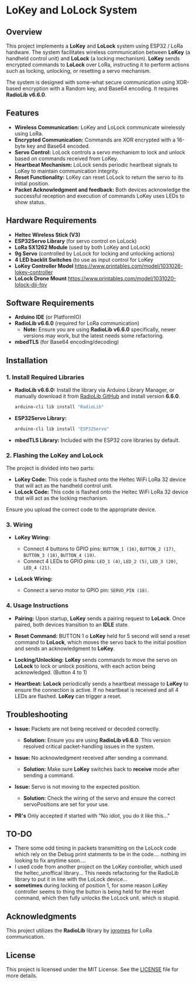 # LoKey and LoLock System

## Overview

This project implements a **LoKey** and **LoLock** system using ESP32 / LoRa hardware. The system facilitates wireless communication between **LoKey** (a handheld control unit) and **LoLock** (a locking mechanism). **LoKey** sends encrypted commands to **LoLock** over LoRa, instructing it to perform actions such as locking, unlocking, or resetting a servo mechanism.

The system is designed with some-what secure communication using XOR-based encryption with a Random key, and Base64 encoding. 
It requires **RadioLib v6.6.0**.

## Features

- **Wireless Communication:** LoKey and LoLock communicate wirelessly using LoRa.
- **Encrypted Communication:** Commands are XOR encrypted with a 16-byte key and Base64 encoded.
- **Servo Control:** LoLock controls a servo mechanism to lock and unlock based on commands received from LoKey.
- **Heartbeat Mechanism:** LoLock sends periodic heartbeat signals to LoKey to maintain communication integrity.
- **Reset Functionality:** LoKey can reset LoLock to return the servo to its initial position.
- **Packet Acknowledgment and feedback:** Both devices acknowledge the successful reception and execution of commands LoKey uses LEDs to show status.

## Hardware Requirements

- **Heltec Wireless Stick (V3)**
- **ESP32Servo Library** (for servo control on LoLock)
- **LoRa SX1262 Module** (used by both LoKey and LoLock)
- **9g Servo** (controlled by LoLock for locking and unlocking actions)
- **4 LED backlit Switches** (to use as input control for LoKey
- **LoKey Controller Model** https://www.printables.com/model/1031026-lokey-controller
- **LoLock Drone Mount** https://www.printables.com/model/1031020-lolock-dji-fpv

## Software Requirements

- **Arduino IDE** (or PlatformIO)
- **RadioLib v6.6.0** (required for LoRa communication)
  - **Note:** Ensure you are using **RadioLib v6.6.0** specifically, newer versions may work, but the latest needs some refactoring.
- **mbedTLS** (for Base64 encoding/decoding)

## Installation

### 1. Install Required Libraries

- **RadioLib v6.6.0:**
  Install the library via Arduino Library Manager, or manually download it from [RadioLib GitHub](https://github.com/jgromes/RadioLib) and install version **6.6.0**.

  ```bash
  arduino-cli lib install "RadioLib"
  ```

- **ESP32Servo Library:**

  ```bash
  arduino-cli lib install "ESP32Servo"
  ```

- **mbedTLS Library:** Included with the ESP32 core libraries by default.

### 2. Flashing the LoKey and LoLock

The project is divided into two parts:
- **LoKey Code:** This code is flashed onto the Heltec WiFi LoRa 32 device that will act as the handheld control unit.
- **LoLock Code:** This code is flashed onto the Heltec WiFi LoRa 32 device that will act as the locking mechanism.

Ensure you upload the correct code to the appropriate device.

### 3. Wiring

- **LoKey Wiring:**
  - Connect 4 buttons to GPIO pins: `BUTTON_1 (16)`, `BUTTON_2 (17)`, `BUTTON_3 (18)`, `BUTTON_4 (19)`.
  - Connect 4 LEDs to GPIO pins: `LED_1 (4)`, `LED_2 (5)`, `LED_3 (20)`, `LED_4 (21)`.

- **LoLock Wiring:**
  - Connect a servo motor to GPIO pin: `SERVO_PIN (18)`.

### 4. Usage Instructions

- **Pairing:**
  Upon startup, **LoKey** sends a pairing request to **LoLock**. Once paired, both devices transition to an **IDLE** state.

- **Reset Command:**
  BUTTON 1 o **LoKey** held for 5 second will send a reset command to **LoLock**, which moves the servo back to the initial position and sends an acknowledgment to **LoKey**.

- **Locking/Unlocking:**
  **LoKey** sends commands to move the servo on **LoLock** to lock or unlock positions, with each action being acknowledged. (Button 4 to 1)

- **Heartbeat:**
  **LoLock** periodically sends a heartbeat message to **LoKey** to ensure the connection is active. If no heartbeat is received and all 4 LEDs are flashed. **LoKey** can trigger a reset.


## Troubleshooting

- **Issue:** Packets are not being received or decoded correctly.
  - **Solution:** Ensure you are using **RadioLib v6.6.0**. This version resolved critical packet-handling issues in the system.

- **Issue:** No acknowledgment received after sending a command.
  - **Solution:** Make sure **LoKey** switches back to **receive** mode after sending a command.

- **Issue:** Servo is not moving to the expected position.
  - **Solution:** Check the wiring of the servo and ensure the correct servoPositions are set for your use.
 
- **PR's** Only accepted if started with "No idiot, you do it like this..."
 
## TO-DO

- There some odd timing in packets transmitting on the LoLock code which rely on the Debug print statments to be in the code.... nothing im looking to fix anytime soon....
- I used code from another project on the LoKey controller, which used the heltec_unoffical library... This needs refactoring for the RadioLib library to put it in line with the LoLock device...
- **sometimes** during locking of position 1, for some reason LoKey controller seems to thing the button is being held for the reset command, which then fully unlocks the LoLock unit. which is stupid.

## Acknowledgments

This project utilizes the **RadioLib** library by [jgromes](https://github.com/jgromes) for LoRa communication.

## License

This project is licensed under the MIT License. See the [LICENSE](LICENSE) file for more details.
